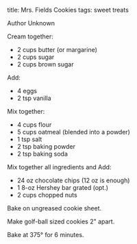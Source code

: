 title: Mrs. Fields Cookies
tags: sweet treats

Author Unknown

Cream together:

* 2 cups butter (or margarine)
* 2 cups sugar
* 2 cups brown sugar

Add:

* 4 eggs
* 2 tsp vanilla

Mix together: 

* 4 cups flour
* 5 cups oatmeal (blended into a powder)
* 1 tsp salt
* 2 tsp baking powder
* 2 tsp baking soda

Mix together all ingredients and Add:

* 24 oz chocolate chips (12 oz is enough)
* 1 8-oz Hershey bar grated (opt.)
* 2 cups chopped nuts 

Bake on ungreased cookie sheet.

Make golf-ball sized cookies 2" apart.

Bake at 375° for 6 minutes.

